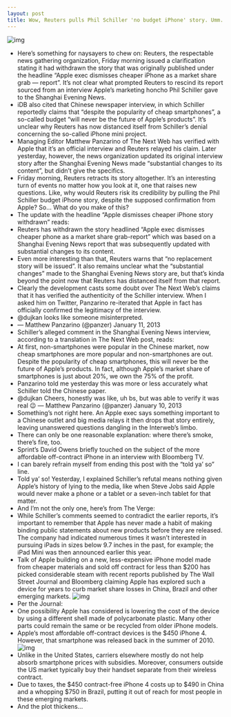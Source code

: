 ```yaml
---
layout: post
title: Wow, Reuters pulls Phil Schiller 'no budget iPhone' story. Umm... Now what?
---
```

![img](http://media.idownloadblog.com/wp-content/uploads/2013/01/iPhone6-004.jpg)
* Here’s something for naysayers to chew on: Reuters, the respectable news gathering organization, Friday morning issued a clarification stating it had withdrawn the story that was originally published under the headline “Apple exec dismisses cheaper iPhone as a market share grab — report”. It’s not clear what prompted Reuters to rescind its report sourced from an interview Apple’s marketing honcho Phil Schiller gave to the Shanghai Evening News.
* iDB also cited that Chinese newspaper interview, in which Schiller reportedly claims that “despite the popularity of cheap smartphones”, a so-called budget “will never be the future of Apple’s products”. It’s unclear why Reuters has now distanced itself from Schiller’s denial concerning the so-called iPhone mini project.
* Managing Editor Matthew Panzarino of The Next Web has verified with Apple that it’s an official interview and Reuters relayed his claim. Later yesterday, however, the news organization updated its original interview story after the Shanghai Evening News made “substantial changes to its content”, but didn’t give the specifics.
* Friday morning, Reuters retracts its story altogether. It’s an interesting turn of events no matter how you look at it, one that raises new questions. Like, why would Reuters risk its credibility by pulling the Phil Schiller budget iPhone story, despite the supposed confirmation from Apple? So… What do you make of this?
* The update with the headline “Apple dismisses cheaper iPhone story withdrawn” reads:
* Reuters has withdrawn the story headlined “Apple exec dismisses cheaper phone as a market share grab-report” which was based on a Shanghai Evening News report that was subsequently updated with substantial changes to its content.
* Even more interesting than that, Reuters warns that “no replacement story will be issued”. It also remains unclear what the “substantial changes” made to the Shanghai Evening News story are, but that’s kinda beyond the point now that Reuters has distanced itself from that report.
* Clearly the development casts some doubt over The Next Web’s claims that it has verified the authenticity of the Schiller interview. When I asked him on Twitter, Panzarino re-iterated that Apple in fact has officially confirmed the legitimacy of the interview.
* @dujkan looks like someone misinterpreted.
* — Matthew Panzarino (@panzer) January 11, 2013
* Schiller’s alleged comment in the Shanghai Evening News interview, according to a translation in The Next Web post, reads:
* At first, non-smartphones were popular in the Chinese market, now cheap smartphones are more popular and non-smartphones are out. Despite the popularity of cheap smartphones, this will never be the future of Apple’s products. In fact, although Apple’s market share of smartphones is just about 20%, we own the 75% of the profit.
* Panzarino told me yesterday this was more or less accurately what Schiller told the Chinese paper.
* @dujkan Cheers, honestly was like, uh bs, but was able to verify it was real 😉 — Matthew Panzarino (@panzer) January 10, 2013
* Something’s not right here. An Apple exec says something important to a Chinese outlet and big media relays it then drops that story entirely, leaving unanswered questions dangling in the Interweb’s limbo.
* There can only be one reasonable explanation: where there’s smoke, there’s fire, too.
* Sprint’s David Owens briefly touched on the subject of the more affordable off-contract iPhone in an interview with Bloomberg TV.
* I can barely refrain myself from ending this post with the “told ya’ so” line.
* Told ya’ so! Yesterday, I explained Schiller’s refutal means nothing given Apple’s history of lying to the media, like when Steve Jobs said Apple would never make a phone or a tablet or a seven-inch tablet for that matter.
* And I’m not the only one, here’s from The Verge:
* While Schiller’s comments seemed to contradict the earlier reports, it’s important to remember that Apple has never made a habit of making binding public statements about new products before they are released. The company had indicated numerous times it wasn’t interested in pursuing iPads in sizes below 9.7 inches in the past, for example; the iPad Mini was then announced earlier this year.
* Talk of Apple building on a new, less-expensive iPhone model made from cheaper materials and sold off contract for less than $200 has picked considerable steam with recent reports published by The Wall Street Journal and Bloomberg claiming Apple has explored such a device for years to curb market share losses in China, Brazil and other emerging markets.
![img](http://media.idownloadblog.com/wp-content/uploads/2013/01/iPhone-5-presser-Phil-Schiller-iPhone-family-prices.jpg)
* Per the Journal:
* One possibility Apple has considered is lowering the cost of the device by using a different shell made of polycarbonate plastic. Many other parts could remain the same or be recycled from older iPhone models.
* Apple’s most affordable off-contract devices is the $450 iPhone 4. However, that smartphone was released back in the summer of 2010.
![img](http://media.idownloadblog.com/wp-content/uploads/2013/01/iPhones-iPhone-5-iPhone-4S-iPhone-4.jpg)
* Unlike in the United States, carriers elsewhere mostly do not help absorb smartphone prices with subsidies. Moreover, consumers outside the US market typically buy their handset separate from their wireless contract.
* Due to taxes, the $450 contract-free iPhone 4 costs up to $490 in China and a whopping $750 in Brazil, putting it out of reach for most people in these emerging markets.
* And the plot thickens…

